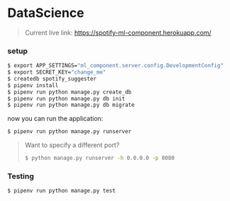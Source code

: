 # DataScience

> Current live link:
> https://spotify-ml-component.herokuapp.com/

### setup

```sh
$ export APP_SETTINGS="ml_component.server.config.DevelopmentConfig"
$ export SECRET_KEY="change_me"
$ createdb spotify_suggester
$ pipenv install 
$ pipenv run python manage.py create_db
$ pipenv run python manage.py db init
$ pipenv run python manage.py db migrate
```

now you can run the application: 
```sh
$ pipenv run python manage.py runserver
```


> Want to specify a different port?
>
> ```sh
> $ python manage.py runserver -h 0.0.0.0 -p 8080
> ```


### Testing

```sh
$ pipenv run python manage.py test
```
